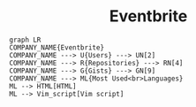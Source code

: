 <h1 align="center">Eventbrite</h1>

```mermaid
graph LR
COMPANY_NAME{Eventbrite}
COMPANY_NAME ---> U{Users} ---> UN[2]
COMPANY_NAME ---> R{Repositories} ---> RN[4]
COMPANY_NAME ---> G{Gists} ---> GN[9]
COMPANY_NAME ---> ML{Most Used<br>Languages}
ML --> HTML[HTML]
ML --> Vim_script[Vim script]
```
